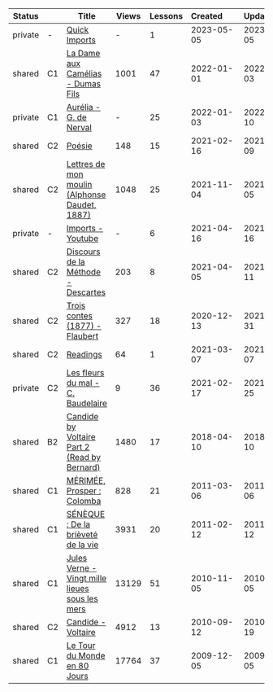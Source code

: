 |Status| |Title|Views|Lessons|Created&nbsp;&nbsp;&nbsp;&nbsp;&nbsp;&nbsp;|Updated&nbsp;&nbsp;&nbsp;&nbsp;&nbsp;&nbsp;|
|------|-|-----|-----|-------|--------------|--------------|
|private|-|[Quick Imports](https://www.lingq.com/en/learn/fr/web/library/course/693846)|-|1|2023-05-05|2023-05-05
|shared|C1|[La Dame aux Camélias - Dumas Fils](https://www.lingq.com/en/learn/fr/web/library/course/518792)|1001|47|2022-01-01|2022-09-03
|private|C1|[Aurélia - G. de Nerval](https://www.lingq.com/en/learn/fr/web/library/course/991432)|-|25|2022-01-03|2022-01-10
|shared|C2|[Poésie](https://www.lingq.com/en/learn/fr/web/library/course/791866)|148|15|2021-02-16|2021-12-09
|shared|C2|[Lettres de mon moulin (Alphonse Daudet, 1887)](https://www.lingq.com/en/learn/fr/web/library/course/952034)|1048|25|2021-11-04|2021-11-05
|private|-|[Imports - Youtube](https://www.lingq.com/en/learn/fr/web/library/course/830524)|-|6|2021-04-16|2021-05-16
|shared|C2|[Discours de la Méthode - Descartes](https://www.lingq.com/en/learn/fr/web/library/course/823793)|203|8|2021-04-05|2021-04-11
|shared|C2|[Trois contes (1877) - Flaubert](https://www.lingq.com/en/learn/fr/web/library/course/748153)|327|18|2020-12-13|2021-03-31
|shared|C2|[Readings](https://www.lingq.com/en/learn/fr/web/library/course/806011)|64|1|2021-03-07|2021-03-07
|private|C2|[Les fleurs du mal - C. Baudelaire](https://www.lingq.com/en/learn/fr/web/library/course/792688)|9|36|2021-02-17|2021-02-25
|shared|B2|[Candide by Voltaire Part 2 (Read by Bernard)](https://www.lingq.com/en/learn/fr/web/library/course/347596)|1480|17|2018-04-10|2018-04-10
|shared|C1|[MÉRIMÉE, Prosper : Colomba](https://www.lingq.com/en/learn/fr/web/library/course/55097)|828|21|2011-03-06|2011-03-06
|shared|C1|[SÉNÈQUE : De la brièveté de la vie](https://www.lingq.com/en/learn/fr/web/library/course/54222)|3931|20|2011-02-12|2011-02-12
|shared|C1|[Jules Verne - Vingt mille lieues sous les mers](https://www.lingq.com/en/learn/fr/web/library/course/51271)|13129|51|2010-11-05|2010-11-05
|shared|C2|[Candide - Voltaire](https://www.lingq.com/en/learn/fr/web/library/course/49825)|4912|13|2010-09-12|2010-09-19
|shared|C1|[Le Tour du Monde en 80 Jours](https://www.lingq.com/en/learn/fr/web/library/course/41808)|17764|37|2009-12-05|2009-12-05
